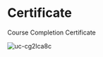 # Certificate
Course Completion Certificate



![uc-cg2lca8c](https://user-images.githubusercontent.com/14911787/48489342-d3975600-e848-11e8-9976-9fabb1faa177.jpg)
